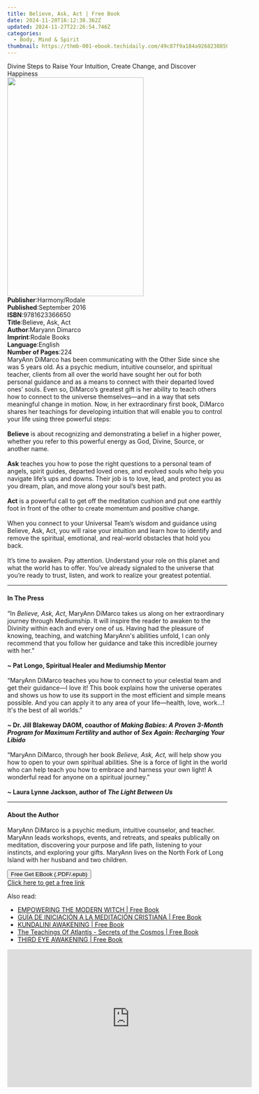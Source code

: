 ```yaml
---
title: Believe, Ask, Act | Free Book
date: 2024-11-20T16:12:38.362Z
updated: 2024-11-27T22:26:54.746Z
categories:
  - Body, Mind & Spirit
thumbnail: https://thmb-001-ebook.techidaily.com/49c87f9a184a9268230850e585ae0b811e408a98115d1c62512c589661d8a48a.jpg
---
```

<main id="book-container">
  <div class="flex flex-col">
    <div class="book-brief flex-1 py-6 px-4 sm:p-6 md:py-10 md:px-8">
      <!-- brief-->
      <div class="book-brief-main">
        Divine Steps to Raise Your Intuition, Create Change, and Discover
        Happiness
      </div>
    </div>
    <div
      class="book-meta-info flex-1 grid gap-4 col-start-1 col-end-3 row-start-1 sm:mb-6 sm:grid-cols-4 lg:gap-6 lg:col-start-2 lg:row-end-6 lg:row-span-6 lg:mb-0"
    >
      <div
        class="book-meta-info-left place-content-center mt-4 p-4 text-sm leading-6 col-start-2 col-span-2 dark:text-slate-400"
      >
        <img
          class="w-full h-500 object-cover rounded-lg sm:h-255 sm:col-span-2 lg:col-span-full"
          src="https://img-001-ebook.techidaily.com/05eb54be938e3a2ba0ae0361473b35713c127f9d3753870c63ef4839d5364f2a.jpg"
          alt=""
          width="312"
          height="500"
        />
      </div>
      <div
        class="book-meta-info-right mt-2 col-start-1 row-start-2 col-span-3 self-center"
      >
        <!-- meta data  -->
        <div class="flex flex-col px-4 md:px-8">
          <div class="flex-1">
            <strong>Publisher</strong>:<span class="px-2">Harmony/Rodale</span>
          </div>
          <div class="flex-1">
            <strong>Published</strong>:<span class="px-2">September 2016</span>
          </div>
          <div class="flex-1">
            <strong>ISBN</strong>:<span class="px-2">9781623366650</span>
          </div>
          <div class="flex-1">
            <strong>Title</strong>:<span class="px-2">Believe, Ask, Act</span>
          </div>
          <div class="flex-1">
            <strong>Author</strong>:<span class="px-2">Maryann Dimarco</span>
          </div>
          <div class="flex-1">
            <strong>Imprint</strong>:<span class="px-2">Rodale Books</span>
          </div>
          <div class="flex-1">
            <strong>Language</strong>:<span class="px-2">English</span>
          </div>
          <div class="flex-1">
            <strong>Number of Pages</strong>:<span class="px-2">224</span>
          </div>
        </div>
      </div>
    </div>
    <div class="book-description flex-1 py-6 px-4 sm:p-6 md:py-10 md:px-8">
      <div class="book-description-main">
        <div accordion-content="" id="description">
          MaryAnn DiMarco has been communicating with the Other Side since she
          was 5 years old. As a psychic medium, intuitive counselor, and
          spiritual teacher, clients from all over the world have sought her out
          for both personal guidance and as a means to connect with their
          departed loved ones’ souls. Even so, DiMarco’s greatest gift is her
          ability to teach others how to connect to the universe themselves—and
          in a way that sets meaningful change in motion. Now, in her
          extraordinary first book, DiMarco shares her teachings for developing
          intuition that will enable you to control your life using three
          powerful steps:<br /><br /><b>Believe</b> is about recognizing and
          demonstrating a belief in a higher power, whether you refer to this
          powerful energy as God, Divine, Source, or another name.<br /><br /><b
            >Ask</b
          >
          teaches you how to pose the right questions to a personal team of
          angels, spirit guides, departed loved ones, and evolved souls who help
          you navigate life’s ups and downs. Their job is to love, lead, and
          protect you as you dream, plan, and move along your soul’s best
          path.<br /><br /><b>Act</b> is a powerful call to get off the
          meditation cushion and put one earthly foot in front of the other to
          create momentum and positive change.<br /><br />When you connect to
          your Universal Team’s wisdom and guidance using Believe, Ask, Act, you
          will raise your intuition and learn how to identify and remove the
          spiritual, emotional, and real-world obstacles that hold you back.<br /><br />It’s
          time to awaken. Pay attention. Understand your role on this planet and
          what the world has to offer. You’ve already signaled to the universe
          that you’re ready to trust, listen, and work to realize your greatest
          potential.
        </div>
        <div class="accordion-fader"></div>
      </div>
    </div>
    <div class="book-excerpts flex-1 py-6 px-4 sm:p-6 md:py-10 md:px-8">
      <!-- excerpts-->
      <div class="book-excerpts-main">
        <hr />
        <h4 class="placeholder placeholder-heading">
          <span>In The Press</span>
        </h4>
        <p>
          “In <i>Believe, Ask, Act</i>, MaryAnn DiMarco takes us along on her
          extraordinary journey through Mediumship. It will inspire the reader
          to awaken to the Divinity within each and every one of us. Having had
          the pleasure of knowing, teaching, and watching MaryAnn's abilities
          unfold, I can only recommend that you follow her guidance and take
          this incredible journey with her.” <br /><br /><b
            >~ Pat Longo, Spiritual Healer and Mediumship Mentor </b
          ><br /><br />“MaryAnn DiMarco teaches you how to connect to your
          celestial team and get their guidance—I love it! This book explains
          how the universe operates and shows us how to use its support in the
          most efficient and simple means possible. And you can apply it to any
          area of your life—health, love, work...! It's the best of all worlds.”
          <br /><br /><b
            >~ Dr. Jill Blakeway DAOM, coauthor of
            <i>Making Babies: A Proven 3-Month Program for Maximum Fertility</i>
            and author of <i>Sex Again: Recharging Your Libido</i></b
          ><br /><b
            ><i><br /></i></b
          >“MaryAnn DiMarco, through her book <i>Believe, Ask, Act,</i> will
          help show you how to open to your own spiritual abilities. She is a
          force of light in the world who can help teach you how to embrace and
          harness your own light! A wonderful read for anyone on a spiritual
          journey.” <br /><br /><b
            >~ Laura Lynne Jackson, author of <i>The Light Between Us</i></b
          >
        </p>
      </div>
    </div>
    <div class="book-about-author flex-1 py-6 px-4 sm:p-6 md:py-10 md:px-8">
      <!-- about author-->
      <div class="book-main-author-main">
        <hr />
        <h4 class="placeholder placeholder-heading">
          <span>About the Author</span>
        </h4>
        <p>
          MaryAnn DiMarco is a psychic medium, intuitive counselor, and teacher.
          MaryAnn leads workshops, events, and retreats, and speaks publically
          on meditation, discovering your purpose and life path, listening to
          your instincts, and exploring your gifts. MaryAnn lives on the North
          Fork of Long Island with her husband and two children.
        </p>
      </div>
    </div>
    <div class="book-free-get flex-1 py-6 px-4 sm:p-6 md:py-10 md:px-8">
      <button
        id="btn-free-get"
        class="bg-blue-500 hover:bg-blue-700 text-white font-bold py-2 px-4 rounded"
      >
        Free Get EBook (.PDF/.epub)
      </button>
      <div id="countdown-display" class="px-2 text-lg mt-2"></div>
      <a
        id="free-link"
        class="hidden bg-blue-500 hover:bg-blue-700 text-white font-bold py-2 px-4 rounded"
        href="https://www.ebooks.com/en-us/book/96176940/believe-ask-act/maryann-dimarco/"
        target="_blank"
        >Click here to get a free link</a
      >
    </div>
    <script>
      let countdownTime = 0;
      let countdownInterval = null;
      document
        .getElementById('btn-free-get')
        .addEventListener('click', startCountdown);
      function startCountdown() {
        countdownTime = new Date().getTime() + 60000 * 3;
        countdownInterval = setInterval(updateCountdown, 1000);
        document.getElementById('btn-free-get').disabled = true;
        document
          .getElementById('btn-free-get')
          .classList.add('bg-gray-500', 'cursor-not-allowed');
      }
      function updateCountdown() {
        let currentTime = new Date().getTime();
        let timeLeft = countdownTime - currentTime;
        let secondsLeft = Math.floor(timeLeft / 1000);
        document.getElementById('countdown-display').innerHTML =
          `Remaining time: ${secondsLeft} seconds.`;
        if (secondsLeft <= 0) {
          clearInterval(countdownInterval);
          document.getElementById('btn-free-get').classList.add('hidden');
          document.getElementById('free-link').classList.remove('hidden');
          document.getElementById('countdown-display').innerHTML = '';
        }
      }
    </script>
  </div>
</main>

<ins class="adsbygoogle"
      style="display:block"
      data-ad-client="ca-pub-7571918770474297"
      data-ad-slot="8358498916"
      data-ad-format="auto"
      data-full-width-responsive="true"></ins>
    

<span class="atpl-alsoreadstyle">Also read:</span>
<div><ul>
<li><a href="https://novels-ebooks.techidaily.com/211253758-9781998186044-empowering-the-modern-witch/"><u>EMPOWERING THE MODERN WITCH | Free Book</u></a></li>
<li><a href="https://novels-ebooks.techidaily.com/211253715-9781958997505-guia-de-iniciacion-a-la-meditacion-cristiana/"><u>GUÍA DE INICIACIÓN A LA MEDITACIÓN CRISTIANA | Free Book</u></a></li>
<li><a href="https://novels-ebooks.techidaily.com/211253776-9783988317063-kundalini-awakening/"><u>KUNDALINI AWAKENING | Free Book</u></a></li>
<li><a href="https://novels-ebooks.techidaily.com/211253737-9798218279172-the-teachings-of-atlantis-secrets-of-the-cosmos/"><u>The Teachings Of Atlantis - Secrets of the Cosmos | Free Book</u></a></li>
<li><a href="https://novels-ebooks.techidaily.com/211253759-9783988317087-third-eye-awakening/"><u>THIRD EYE AWAKENING | Free Book</u></a></li>
</ul></div>

<!-- affiliate ads begin -->
<iframe width="560" height="315" src="https://www.youtube.com/embed/JAkb8Bv3AU4?si=2rHwnZYTzTLieKgY&autoplay=1" title="YouTube video player" frameborder="0" allow="accelerometer; autoplay; clipboard-write; encrypted-media; gyroscope; picture-in-picture; web-share" referrerpolicy="strict-origin-when-cross-origin" allowfullscreen></iframe>
<!-- affiliate ads end -->

